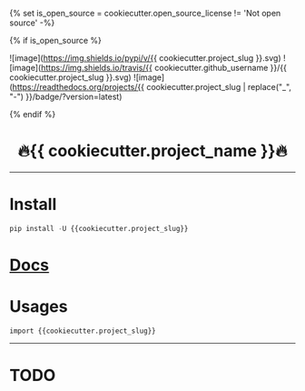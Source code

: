 {% set is_open_source = cookiecutter.open_source_license != 'Not open source' -%}

{% if is_open_source %}

![image](https://img.shields.io/pypi/v/{{ cookiecutter.project_slug }}.svg) ![image](https://img.shields.io/travis/{{ cookiecutter.github_username }}/{{ cookiecutter.project_slug }}.svg) ![image](https://readthedocs.org/projects/{{ cookiecutter.project_slug | replace("_", "-") }}/badge/?version=latest)

{% endif %}

<h1 align = "center">🔥{{ cookiecutter.project_name }}🔥</h1>

---
# Install
```python
pip install -U {{cookiecutter.project_slug}}
```

# [Docs](https://yuanjie-ai.github.io/{{cookiecutter.project_slug}}/)

# Usages
```
import {{cookiecutter.project_slug}}
```

---
# TODO
